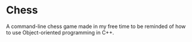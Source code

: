 # Chess
A command-line chess game made in my free time to be reminded of how to use Object-oriented programming in C++.
